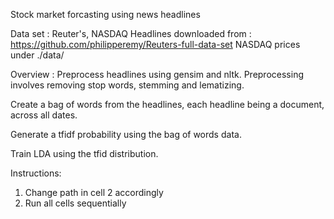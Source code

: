 Stock market forcasting using news headlines

Data set : Reuter's, NASDAQ
Headlines downloaded from : https://github.com/philipperemy/Reuters-full-data-set
NASDAQ prices under ./data/

Overview :
Preprocess headlines using gensim and nltk. Preprocessing involves removing stop words, stemming and lematizing.

Create a bag of words from the headlines, each headline being a document, across all dates.

Generate a tfidf probability using the bag of words data.

Train LDA using the tfid distribution.


Instructions:

1. Change path in cell 2 accordingly
2. Run all cells sequentially 






